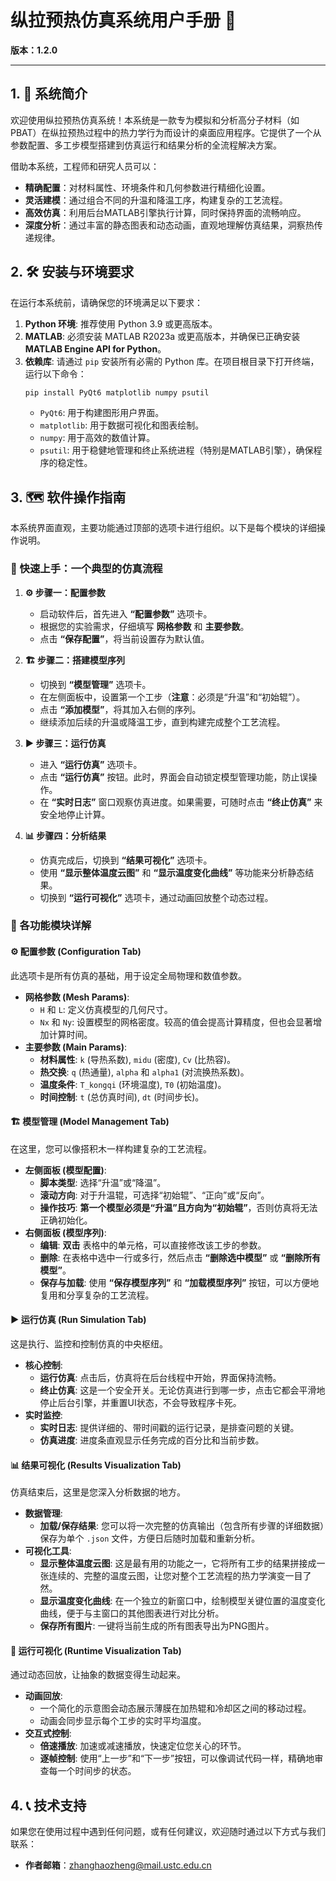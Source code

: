 # 纵拉预热仿真系统用户手册 📖

**版本：1.2.0**

---

## 1. 🚀 系统简介

欢迎使用纵拉预热仿真系统！本系统是一款专为模拟和分析高分子材料（如PBAT）在纵拉预热过程中的热力学行为而设计的桌面应用程序。它提供了一个从参数配置、多工步模型搭建到仿真运行和结果分析的全流程解决方案。

借助本系统，工程师和研究人员可以：
-   **精确配置**：对材料属性、环境条件和几何参数进行精细化设置。
-   **灵活建模**：通过组合不同的升温和降温工序，构建复杂的工艺流程。
-   **高效仿真**：利用后台MATLAB引擎执行计算，同时保持界面的流畅响应。
-   **深度分析**：通过丰富的静态图表和动态动画，直观地理解仿真结果，洞察热传递规律。

## 2. 🛠️ 安装与环境要求

在运行本系统前，请确保您的环境满足以下要求：

1.  **Python 环境**: 推荐使用 Python 3.9 或更高版本。
2.  **MATLAB**: 必须安装 MATLAB R2023a 或更高版本，并确保已正确安装 **MATLAB Engine API for Python**。
3.  **依赖库**: 请通过 `pip` 安装所有必需的 Python 库。在项目根目录下打开终端，运行以下命令：
    ```bash
    pip install PyQt6 matplotlib numpy psutil
    ```
    -   `PyQt6`: 用于构建图形用户界面。
    -   `matplotlib`: 用于数据可视化和图表绘制。
    -   `numpy`: 用于高效的数值计算。
    -   `psutil`: 用于稳健地管理和终止系统进程（特别是MATLAB引擎），确保程序的稳定性。

## 3. 🗺️ 软件操作指南

本系统界面直观，主要功能通过顶部的选项卡进行组织。以下是每个模块的详细操作说明。

### 🌟 快速上手：一个典型的仿真流程

1.  **⚙️ 步骤一：配置参数**
    -   启动软件后，首先进入 **“配置参数”** 选项卡。
    -   根据您的实验需求，仔细填写 **网格参数** 和 **主要参数**。
    -   点击 **“保存配置”**，将当前设置存为默认值。

2.  **🏗️ 步骤二：搭建模型序列**
    -   切换到 **“模型管理”** 选项卡。
    -   在左侧面板中，设置第一个工步（**注意**：必须是“升温”和“初始辊”）。
    -   点击 **“添加模型”**，将其加入右侧的序列。
    -   继续添加后续的升温或降温工步，直到构建完成整个工艺流程。

3.  **▶️ 步骤三：运行仿真**
    -   进入 **“运行仿真”** 选项卡。
    -   点击 **“运行仿真”** 按钮。此时，界面会自动锁定模型管理功能，防止误操作。
    -   在 **“实时日志”** 窗口观察仿真进度。如果需要，可随时点击 **“终止仿真”** 来安全地停止计算。

4.  **📊 步骤四：分析结果**
    -   仿真完成后，切换到 **“结果可视化”** 选项卡。
    -   使用 **“显示整体温度云图”** 和 **“显示温度变化曲线”** 等功能来分析静态结果。
    -   切换到 **“运行可视化”** 选项卡，通过动画回放整个动态过程。

### 📑 各功能模块详解

#### ⚙️ 配置参数 (Configuration Tab)

此选项卡是所有仿真的基础，用于设定全局物理和数值参数。

-   **网格参数 (Mesh Params)**:
    -   `H` 和 `L`: 定义仿真模型的几何尺寸。
    -   `Nx` 和 `Ny`: 设置模型的网格密度。较高的值会提高计算精度，但也会显著增加计算时间。
-   **主要参数 (Main Params)**:
    -   **材料属性**: `k` (导热系数), `midu` (密度), `Cv` (比热容)。
    -   **热交换**: `q` (热通量), `alpha` 和 `alpha1` (对流换热系数)。
    -   **温度条件**: `T_kongqi` (环境温度), `T0` (初始温度)。
    -   **时间控制**: `t` (总仿真时间), `dt` (时间步长)。

#### 🏗️ 模型管理 (Model Management Tab)

在这里，您可以像搭积木一样构建复杂的工艺流程。

-   **左侧面板 (模型配置)**:
    -   **脚本类型**: 选择“升温”或“降温”。
    -   **滚动方向**: 对于升温辊，可选择“初始辊”、“正向”或“反向”。
    -   **操作技巧**: **第一个模型必须是“升温”且方向为“初始辊”**，否则仿真将无法正确初始化。
-   **右侧面板 (模型序列)**:
    -   **编辑**: **双击** 表格中的单元格，可以直接修改该工步的参数。
    -   **删除**: 在表格中选中一行或多行，然后点击 **“删除选中模型”** 或 **“删除所有模型”**。
    -   **保存与加载**: 使用 **“保存模型序列”** 和 **“加载模型序列”** 按钮，可以方便地复用和分享复杂的工艺流程。

#### ▶️ 运行仿真 (Run Simulation Tab)

这是执行、监控和控制仿真的中央枢纽。

-   **核心控制**:
    -   **运行仿真**: 点击后，仿真将在后台线程中开始，界面保持流畅。
    -   **终止仿真**: 这是一个安全开关。无论仿真进行到哪一步，点击它都会平滑地停止后台引擎，并重置UI状态，不会导致程序卡死。
-   **实时监控**:
    -   **实时日志**: 提供详细的、带时间戳的运行记录，是排查问题的关键。
    -   **仿真进度**: 进度条直观显示任务完成的百分比和当前步数。

#### 📊 结果可视化 (Results Visualization Tab)

仿真结束后，这里是您深入分析数据的地方。

-   **数据管理**:
    -   **加载/保存结果**: 您可以将一次完整的仿真输出（包含所有步骤的详细数据）保存为单个 `.json` 文件，方便日后随时加载和重新分析。
-   **可视化工具**:
    -   **显示整体温度云图**: 这是最有用的功能之一，它将所有工步的结果拼接成一张连续的、完整的温度云图，让您对整个工艺流程的热力学演变一目了然。
    -   **显示温度变化曲线**: 在一个独立的新窗口中，绘制模型关键位置的温度变化曲线，便于与主窗口的其他图表进行对比分析。
    -   **保存所有图片**: 一键将当前生成的所有图表导出为PNG图片。

#### 🎥 运行可视化 (Runtime Visualization Tab)

通过动态回放，让抽象的数据变得生动起来。

-   **动画回放**:
    -   一个简化的示意图会动态展示薄膜在加热辊和冷却区之间的移动过程。
    -   动画会同步显示每个工步的实时平均温度。
-   **交互式控制**:
    -   **倍速播放**: 加速或减速播放，快速定位您关心的环节。
    -   **逐帧控制**: 使用“上一步”和“下一步”按钮，可以像调试代码一样，精确地审查每一个时间步的状态。

## 4. 📞 技术支持

如果您在使用过程中遇到任何问题，或有任何建议，欢迎随时通过以下方式与我们联系：

-   **作者邮箱**：zhanghaozheng@mail.ustc.edu.cn
